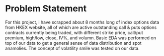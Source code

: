 # Problem Statement

For this project, i have scrapped about 8 months long of index options data from HKEX website, all of which are active outstanding call & puts options contracts currently being traded, with different strike price, call/put premium, high/low, close, IV%, and volumn. Basic EDA was performed on top of our data to get a general sense of data distribution and spot anamolies. The concept of volatility smile was tested on our data.
